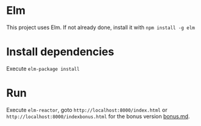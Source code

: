 # Elm
This project uses Elm. If not already done, install it with
`npm install -g elm`

# Install dependencies
Execute `elm-package install`

# Run
Execute `elm-reactor`, goto `http://localhost:8000/index.html` or `http://localhost:8000/indexbonus.html` for the bonus version <a href="bonus.md">bonus.md</a>.
